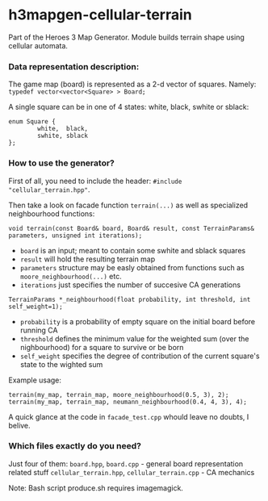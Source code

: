 # h3mapgen-cellular-terrain
Part of the Heroes 3 Map Generator. Module builds terrain shape using cellular automata.




### Data representation description:

The game map (board) is represented as a 2-d vector of squares. Namely: ` typedef vector<vector<Square> > Board; `

A single square can be in one of 4 states: white, black, swhite or sblack:
```
enum Square {
        white,	black,
        swhite,	sblack
};
```








### How to use the generator?

First of all, you need to include the header: `#include "cellular_terrain.hpp"`.

Then take a look on facade function `terrain(...)` as well as specialized neighbourhood functions:
```
void terrain(const Board& board, Board& result, const TerrainParams& parameters, unsigned int iterations);
```
- `board` is an input; meant to contain some swhite and sblack squares
- `result` will hold the resulting terrain map
- `parameters` structure may be easly obtained from functions such as `moore_neighbourhood(...)` etc.
- `iterations` just specifies the number of succesive CA generations




```
TerrainParams *_neighbourhood(float probability, int threshold, int self_weight=1);
```
- `probability` is a probability of empty square on the initial board before running CA
- `threshold` defines the minimum value for the weighted sum (over the nighbourhood) for a square to survive or be born
- `self_weight` specifies the degree of contribution of the current square's state to the wighted sum




Example usage:
```
terrain(my_map, terrain_map, moore_neighbourhood(0.5, 3), 2);
terrain(my_map, terrain_map, neumann_neighbourhood(0.4, 4, 3), 4);
```
A quick glance at the code in `facade_test.cpp` whould leave no doubts, I belive.




### Which files exactly do you need?

Just four of them:
`board.hpp`, `board.cpp` - general board representation related stuff
`cellular_terrain.hpp`, `cellular_terrain.cpp` - CA mechanics






Note: Bash script produce.sh requires imagemagick.
